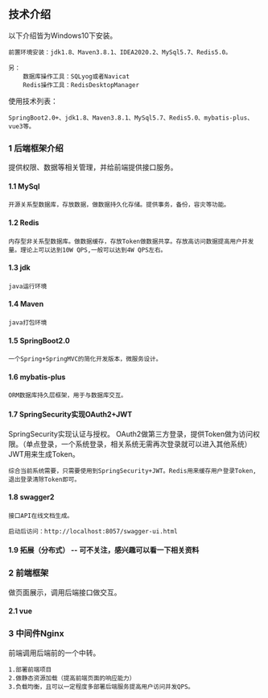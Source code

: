 ## 技术介绍

以下介绍皆为Windows10下安装。

    前置环境安装：jdk1.8、Maven3.8.1、IDEA2020.2、MySql5.7、Redis5.0。
    
    另：
        数据库操作工具：SQLyog或者Navicat
        Redis操作工具：RedisDesktopManager

使用技术列表：

    SpringBoot2.0+、jdk1.8、Maven3.8.1、MySql5.7、Redis5.0、mybatis-plus、vue3等。

### 1 后端框架介绍

提供权限、数据等相关管理，并给前端提供接口服务。

#### 1.1 MySql

    开源关系型数据库，存放数据，做数据持久化存储。提供事务，备份，容灾等功能。

#### 1.2 Redis

    内存型非关系型数据库。做数据缓存，存放Token做数据共享。存放高访问数据提高用户并发量。理论上可以达到10W QPS,一般可以达到4W QPS左右。

#### 1.3 jdk

    java运行环境

#### 1.4 Maven

    java打包环境

#### 1.5 SpringBoot2.0

    一个Spring+SpringMVC的简化开发版本，微服务设计。

#### 1.6 mybatis-plus

    ORM数据库持久层框架，用于与数据库交互。

#### 1.7 SpringSecurity实现OAuth2+JWT

SpringSecurity实现认证与授权。
OAuth2做第三方登录，提供Token做为访问权限。（单点登录，一个系统登录，相关系统无需再次登录就可以进入其他系统）
JWT用来生成Token。

    综合当前系统需要，只需要使用到SpringSecurity+JWT。Redis用来缓存用户登录Token,退出登录清除Token即可。

#### 1.8 swagger2 

    接口API在线文档生成。

    启动后访问：http://localhost:8057/swagger-ui.html

#### 1.9 拓展（分布式） -- 可不关注，感兴趣可以看一下相关资料


### 2 前端框架

做页面展示，调用后端接口做交互。

#### 2.1 vue


### 3 中间件Nginx

前端调用后端前的一个中转。

    1.部署前端项目
    2.做静态资源加载（提高前端页面的响应能力）
    3.负载均衡，且可以一定程度多部署后端服务提高用户访问并发QPS。
